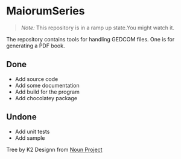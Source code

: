# MaiorumSeries

> *Note:* This repository is in a ramp up state.You might watch it.

The repository contains tools for handling GEDCOM files. One is for generating a PDF book.

## Done

* Add source code
* Add some documentation
* Add build for the program
* Add chocolatey package

## Undone

* Add unit tests
* Add sample

Tree by K2 Designn from [Noun Project](https://thenounproject.com/browse/icons/term/tree/)
